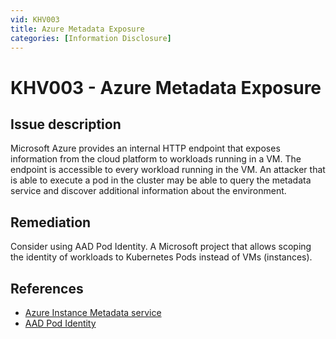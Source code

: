 ```yaml
---
vid: KHV003
title: Azure Metadata Exposure
categories: [Information Disclosure]
---
```


# KHV003 - Azure Metadata Exposure

## Issue description

Microsoft Azure provides an internal HTTP endpoint that exposes information from the cloud platform to workloads running in a VM. The endpoint is accessible to every workload running in the VM. An attacker that is able to execute a pod in the cluster may be able to query the metadata service and discover additional information about the environment.

## Remediation

Consider using AAD Pod Identity. A Microsoft project that allows scoping the identity of workloads to Kubernetes Pods instead of VMs (instances).

## References

- [Azure Instance Metadata service](https://docs.microsoft.com/en-us/azure/virtual-machines/windows/instance-metadata-service)
- [AAD Pod Identity](https://github.com/Azure/aad-pod-identity#demo)
